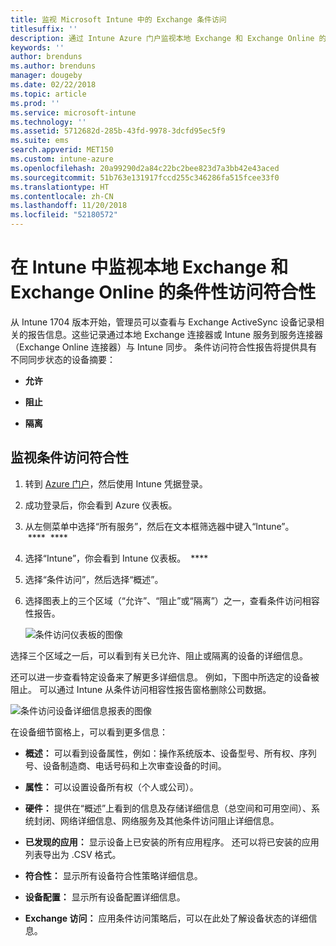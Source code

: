 ```yaml
---
title: 监视 Microsoft Intune 中的 Exchange 条件访问
titlesuffix: ''
description: 通过 Intune Azure 门户监视本地 Exchange 和 Exchange Online 的条件访问符合性。
keywords: ''
author: brenduns
ms.author: brenduns
manager: dougeby
ms.date: 02/22/2018
ms.topic: article
ms.prod: ''
ms.service: microsoft-intune
ms.technology: ''
ms.assetid: 5712682d-285b-43fd-9978-3dcfd95ec5f9
ms.suite: ems
search.appverid: MET150
ms.custom: intune-azure
ms.openlocfilehash: 20a99290d2a84c22bc2bee823d7a3bb42e43aced
ms.sourcegitcommit: 51b763e131917fccd255c346286fa515fcee33f0
ms.translationtype: HT
ms.contentlocale: zh-CN
ms.lasthandoff: 11/20/2018
ms.locfileid: "52180572"
---
```

# <a name="monitor-conditional-access-compliance-for-on-premises-exchange-and-exchange-online-in-intune"></a>在 Intune 中监视本地 Exchange 和 Exchange Online 的条件性访问符合性

从 Intune 1704 版本开始，管理员可以查看与 Exchange ActiveSync 设备记录相关的报告信息。这些记录通过本地 Exchange 连接器或 Intune 服务到服务连接器（Exchange Online 连接器）与 Intune 同步。 条件访问符合性报告将提供具有不同同步状态的设备摘要：

-   **允许**

-   **阻止**

-   **隔离**

## <a name="to-monitor-conditional-access-compliance"></a>监视条件访问符合性

1.  转到 [Azure 门户](https://portal.azure.com/)，然后使用 Intune 凭据登录。

2.  成功登录后，你会看到 Azure 仪表板。

3.  从左侧菜单中选择“所有服务”，然后在文本框筛选器中键入“Intune”。  ****  **** 

4.  选择“Intune”，你会看到 Intune 仪表板。  ****

5.  选择“条件访问”，然后选择“概述”。

6.  选择图表上的三个区域（“允许”、“阻止”或“隔离”）之一，查看条件访问相容性报告。

    ![条件访问仪表板的图像](./media/CA-reporting-intune-1.png)

选择三个区域之一后，可以看到有关已允许、阻止或隔离的设备的详细信息。

还可以进一步查看特定设备来了解更多详细信息。 例如，下图中所选定的设备被阻止。 可以通过 Intune 从条件访问相容性报告窗格删除公司数据。

![条件访问设备详细信息报表的图像](./media/CA-reporting-intune-3.png)

在设备细节窗格上，可以看到更多信息：

-   **概述：** 可以看到设备属性，例如：操作系统版本、设备型号、所有权、序列号、设备制造商、电话号码和上次审查设备的时间。

-   **属性：** 可以设置设备所有权（个人或公司）。

-   **硬件：** 提供在“概述”上看到的信息及存储详细信息（总空间和可用空间）、系统封闭、网络详细信息、网络服务及其他条件访问阻止详细信息。

-   **已发现的应用：** 显示设备上已安装的所有应用程序。 还可以将已安装的应用列表导出为 .CSV 格式。

-   **符合性：** 显示所有设备符合性策略详细信息。

-   **设备配置：** 显示所有设备配置详细信息。

-   **Exchange 访问：** 应用条件访问策略后，可以在此处了解设备状态的详细信息。
